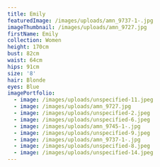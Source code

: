 ```yaml
---
title: Emily
featuredImage: /images/uploads/amn_9737-1-.jpg
imageThumbnail: /images/uploads/amn_9727.jpg
firstName: Emily
collection: Women
height: 170cm
bust: 82cm
waist: 64cm
hips: 91cm
size: '8'
hair: Blonde
eyes: Blue
imagePortfolio:
  - image: /images/uploads/unspecified-11.jpeg
  - image: /images/uploads/amn_9727.jpg
  - image: /images/uploads/unspecified-2.jpeg
  - image: /images/uploads/unspecified-6.jpeg
  - image: /images/uploads/amn_9745-1-.jpg
  - image: /images/uploads/unspecified-9.jpeg
  - image: /images/uploads/amn_9737-1-.jpg
  - image: /images/uploads/unspecified-8.jpeg
  - image: /images/uploads/unspecified-14.jpeg
---
```


